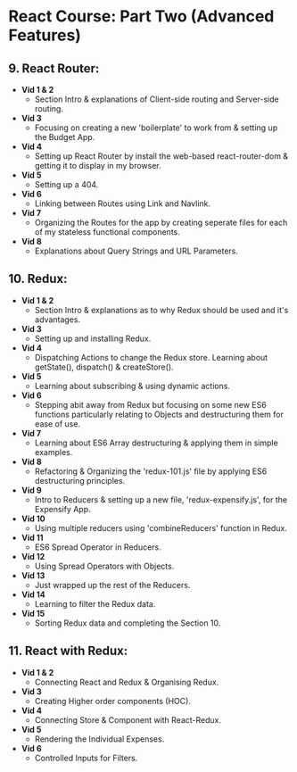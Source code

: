# React Course: Part Two (Advanced Features)

## 9. React Router:
* **Vid 1 & 2** 
    - Section Intro & explanations of Client-side routing and Server-side routing.
* **Vid 3** 
    - Focusing on creating a new 'boilerplate' to work from & setting up the Budget App.
* **Vid 4**
    - Setting up React Router by install the web-based react-router-dom & getting it to display in my browser.
* **Vid 5** 
    - Setting up a 404.
* **Vid 6** 
    - Linking between Routes using Link and Navlink.
* **Vid 7**
    - Organizing the Routes for the app by creating seperate files for each of my stateless functional components.
* **Vid 8**
    - Explanations about Query Strings and URL Parameters.

## 10. Redux:
* **Vid 1 & 2**
    - Section Intro & explanations as to why Redux should be used and it's advantages.
* **Vid 3**
    - Setting up and installing Redux.
* **Vid 4**
    - Dispatching Actions to change the Redux store. Learning about getState(), dispatch() & createStore().
* **Vid 5**
    - Learning about subscribing & using dynamic actions.
* **Vid 6**
    - Stepping abit away from Redux but focusing on some new ES6 functions particularly relating to Objects and destructuring them for ease of use.
* **Vid 7**
    - Learning about ES6 Array destructuring & applying them in simple examples.
* **Vid 8**
    - Refactoring & Organizing the 'redux-101.js' file by applying ES6 destructuring principles.
* **Vid 9**
    - Intro to Reducers & setting up a new file, 'redux-expensify.js', for the Expensify App.
* **Vid 10**
    - Using multiple reducers using 'combineReducers' function in Redux.
* **Vid 11**
    - ES6 Spread Operator in Reducers.
* **Vid 12**
    - Using Spread Operators with Objects.
* **Vid 13**
    - Just wrapped up the rest of the Reducers.
* **Vid 14** 
    - Learning to filter the Redux data.
* **Vid 15**
    - Sorting Redux data and completing the Section 10.

## 11. React with Redux:
* **Vid 1 & 2**
    - Connecting React and Redux & Organising Redux.
* **Vid 3**
    - Creating Higher order components (HOC).
* **Vid 4**
    - Connecting Store & Component with React-Redux.
* **Vid 5**
    - Rendering the Individual Expenses.
* **Vid 6**
    - Controlled Inputs for Filters.